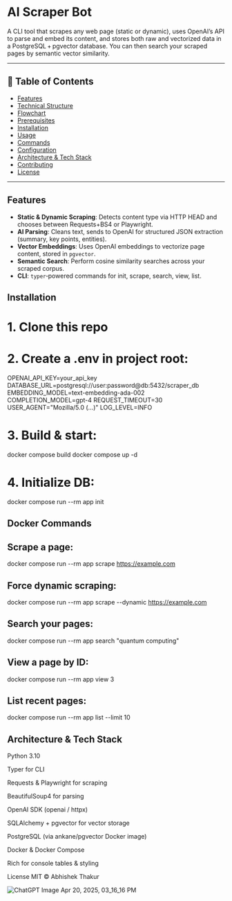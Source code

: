 # AI Scraper Bot

A CLI tool that scrapes any web page (static or dynamic), uses OpenAI’s API to parse and embed its content, and stores both raw and vectorized data in a PostgreSQL + pgvector database. You can then search your scraped pages by semantic vector similarity.

---

## 📝 Table of Contents

- [Features](#features)  
- [Technical Structure](#technical-structure)  
- [Flowchart](#flowchart)  
- [Prerequisites](#prerequisites)  
- [Installation](#installation)  
- [Usage](#usage)  
- [Commands](#commands)  
- [Configuration](#configuration)  
- [Architecture & Tech Stack](#architecture--tech-stack)  
- [Contributing](#contributing)  
- [License](#license)  

---

## Features

- **Static & Dynamic Scraping**: Detects content type via HTTP HEAD and chooses between Requests+BS4 or Playwright.  
- **AI Parsing**: Cleans text, sends to OpenAI for structured JSON extraction (summary, key points, entities).  
- **Vector Embeddings**: Uses OpenAI embeddings to vectorize page content, stored in `pgvector`.  
- **Semantic Search**: Perform cosine similarity searches across your scraped corpus.  
- **CLI**: `typer`‑powered commands for init, scrape, search, view, list.  

## Installation
# 1. Clone this repo

# 2. Create a .env in project root:

OPENAI_API_KEY=your_api_key
DATABASE_URL=postgresql://user:password@db:5432/scraper_db
EMBEDDING_MODEL=text-embedding-ada-002
COMPLETION_MODEL=gpt-4
REQUEST_TIMEOUT=30
USER_AGENT="Mozilla/5.0 (…)"
LOG_LEVEL=INFO

# 3. Build & start:

docker compose build
docker compose up -d

# 4. Initialize DB:

docker compose run --rm app init

## Docker Commands 
## Scrape a page:
docker compose run --rm app scrape https://example.com

## Force dynamic scraping:
docker compose run --rm app scrape --dynamic https://example.com

## Search your pages:
docker compose run --rm app search "quantum computing"

## View a page by ID:
docker compose run --rm app view 3

## List recent pages:
docker compose run --rm app list --limit 10

## Architecture & Tech Stack
Python 3.10

Typer for CLI

Requests & Playwright for scraping

BeautifulSoup4 for parsing

OpenAI SDK (openai / httpx)

SQLAlchemy + pgvector for vector storage

PostgreSQL (via ankane/pgvector Docker image)

Docker & Docker Compose

Rich for console tables & styling

License
MIT © Abhishek Thakur



![ChatGPT Image Apr 20, 2025, 03_16_16 PM](https://github.com/user-attachments/assets/71e3b6e1-450b-460c-acbf-71eb82447338)
